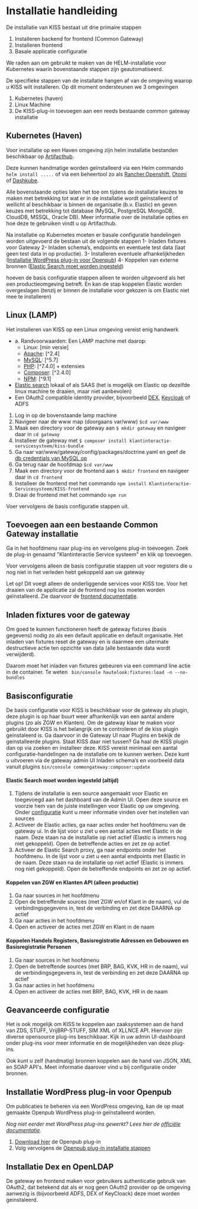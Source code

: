 # Installatie handleiding

De installatie van KISS bestaat uit drie primaire stappen

1. Installeren backend for frontend (Common Gateway)
2. Installeren frontend
3. Basale applicatie configuratie

We raden aan om gebruikt te maken van de HELM-installatie voor Kubernetes waarin bovenstaande stappen zijn geautomatiseerd.

De specifieke stappen van de installatie hangen af van de omgeving waarop u KISS wilt installeren. Op dit moment ondersteunen we 3 omgevingen

1. Kubernetes (haven)
2. Linux Machine
3. De KISS-plug-in toevoegen aan een reeds bestaande common gateway installatie

## Kubernetes (Haven)

Voor installatie op een Haven omgeving zijn helm installatie bestanden beschikbaar op [Artifacthub]().

Deze kunnen handmatige worden geïnstalleerd via een Helm commando `helm install .....` of via een beheertool zo als [Rancher](https://www.rancher.com/),[Openshift](https://www.redhat.com/en/technologies/cloud-computing/openshift), [Otomi](https://redkubes.com/category/otomi/) of [Dashkube](https://www.dashkube.com/).

Alle bovenstaande opties laten het toe om tijdens de installatie keuzes te maken met betrekking tot wat er in de installatie wordt geïnstalleerd of wellicht al beschikbaar is binnen de organisatie (b.v. Elastic) en geven keuzes met betrekking tot database (MySQL, PostgreSQL MongoDB, CloudDB, MSSQL, Oracle DB). Meer informatie over de installatie opties en hoe deze te gebruiken vindt u op Artifacthub.

Na installatie op Kubernetes moeten er basale configuratie handelingen worden uitgevoerd de bestaan uit de volgende stappen
1-	Inladen fixtures voor Gateway
2-	Inladen schema’s, endpoints en eventuele test data (laat geen test data in op productie).
3-	Installeren eventuele afhankelijkheden ([Installatie WordPress plug-in voor Openpub]())
4-	Koppelen van externe bronnen ([Elastic Search moet worden ingesteld]())

hoeven de basis configuratie stappen alleen te worden uitgevoerd als het een productieomgeving betreft. En kan de stap koppelen Elastic worden overgeslagen (tenzij er binnen de installatie voor gekozen is om Elastic niet mee te installeren)

## Linux (LAMP)

Het installeren van KISS op een Linux omgeving vereist enig handwerk

- a. Randvoorwaarden: Een LAMP machine met daarop:
  - Linux: [min versie]
  - [Apache](https://ubuntu.com/tutorials/install-and-configure-apache#1-overview): [^2.4]
  - [MySQL](https://www.digitalocean.com/community/tutorials/how-to-install-mysql-on-ubuntu-20-04): [^5.7]
  - [PHP](https://www.php.net/manual/en/install.unix.debian.php): [^7.4.0] + extensies
  - [Composer](https://getcomposer.org/download/): [^2.4.0]
  - [NPM](https://www.npmjs.com/package/npm): [^9.1]
- [Elastic search](https://www.elastic.co/) lokaal of als SAAS  (het is mogelijk om Elastic op dezelfde linux machine te draaien, maar niet aanbevolen)
- Een OAuth2 compatible identity provider, bijvoorbeeld [DEX](https://dexidp.io/), [Keycloak](https://www.keycloak.org/) of ADFS

1. Log in op de bovenstaande lamp machine
2. Navigeer naar de www map (doorgaans var/www) `$cd var/www`
3. Maak een directory voor de gateway aan `$ mkdir gateway` en navigeer daar in `cd gateway`
4. Installeer de gateway met `$ composer install klantinteractie-servicesysteem/kiss-bundle`
5. Ga naar var/www/gateway/config/packages/doctrine.yaml en geef de [db credentials van MySQL op](https://www.doctrine-project.org/projects/doctrine-dbal/en/latest/reference/configuration.html)
6. Ga terug naar de hoofdmap `$cd var/www`
7. Maak een directory voor de frontend aan `$ mkdir frontend` en navigeer daar in `cd frontend`
8. Installeer de frontend met het commando `npm install Klantinteractie-Servicesysteem/KISS-frontend`
8. Draai de frontend met het commando `npm run`

Voer vervolgens de basis configuratie stappen uit.

## Toevoegen aan een bestaande Common Gateway installatie

Ga in het hoofdmenu naar plug-ins en vervolgens plug-in toevoegen. Zoek de plug-in genaamd "Klantinteractie Service systeem" en klik op toevoegen.

Voor vervolgens alleen de basis configuratie stappen uit voor registers die u nog niet in het verleden hebt gekoppeld aan uw gateway

Let op! Dit voegt alleen de onderliggende services voor KISS toe. Voor het draaien van de applicatie zal de frontend nog los moeten worden geïnstalleerd. Zie daarvoor de [frontend documentatie](https://github.com/Klantinteractie-Servicesysteem/KISS-frontend#readme).

## Inladen fixtures voor de gateway
Om goed te kunnen functioneren heeft de gateway fixtures (basis gegevens) nodig zo als een default applicatie en default organisatie. Het inladen van fixtures reset de gateway en is daarmee een uitermate destructieve actie ten opzichte van data (alle bestaande data wordt verwijderd). 

Daarom moet het inladen van fixtures gebeuren via een command line actie in de container. Te weten ` bin/console hautelook:fixtures:load -n --no-bundles`
## Basisconfiguratie
De basis configuratie voor KISS is beschikbaar voor de gateway als plugin, deze plugin is op haar buurt weer afhankenlijk van een aantal andere plugins (zo als ZGW en Klanten). Om de gateway klaar te maken voor gebruikt door KISS is het belangrijk om te controleren of de kiss plugin geinstaleerd is. Ga daarvoor in de Gateway UI naar Plugins en bekijk de geinstalleerde plugins. Staat KISS daar niet tussen? Ga haal de KISS plugin dan op via zoeken en installeer deze.
KISS vereist minimaal een aantal configuratie-handelingen na de installatie om te kunnen werken. Deze kunt u uitvoeren via de gateway admin UI
Inladen schema’s en voorbeeld data vanuit plugins
`bin/console commongateway:composer:update`
#### Elastic Search moet worden ingesteld (altijd)
1. Tijdens de installatie is een source aangemaakt voor Elastic en toegevoegd aan het dashboard van de Admin UI. Open deze source en voorzie hem van de juiste instellingen voor Elastic op uw omgeving. Onder [configuratie](/docs/CONFIGURATIE.md) kunt u meer informatie vinden over het instellen van sources
2. Activeer de Elastic acties, ga naar acties onder het hoofdmenu van de gateway ui. In de lijst voor u ziet u een aantal acties met Elastic in de naam. Deze staan na de installatie op niet actief (Elastic is immers nog niet gekoppeld). Open de betreffende acties en zet ze op actief.
3. Activeer de Elastic Search proxy, ga naar endpoints onder het hoofdmenu. In de lijst voor u ziet u een aantal endpoints met Elastic in de naam. Deze staan na de installatie op niet actief (Elastic is immers nog niet gekoppeld). Open de betreffende endpoints en zet ze op actief.

#### Koppelen van ZGW en Klanten API (alleen productie)
1. Ga naar sources in het hoofdmenu
2. Open de betreffende sources (met ZGW en/of Klant in de naam), vul de verbindingsgegevens in, test de verbinding en zet deze DAARNA op actief
3. Ga naar acties in het hoofdmenu
4. Open en activeer de acties met ZGW en Klant in de naam

#### Koppelen Handels Registers, Basisregistratie Adressen en Gebouwen en Basisregistratie Personen
1. Ga naar sources in het hoofdmenu
2. Open de betreffende sources (met BRP, BAG, KVK, HR in de naam), vul de verbindingsgegevens in, test de verbinding en zet deze DAARNA op actief
3. Ga naar acties in het hoofdmenu
4. Open en activeer de acties met BRP, BAG, KVK, HR in de naam

## Geavanceerde configuratie

Het is ook mogelijk om KISS te koppelen aan zaaksystemen aan de hand van ZDS, STUFF, VrijBRP-STUFF, SIM XML of XLLNCE API. Hiervoor zijn diverse opensource plug-ins beschikbaar. Kijk in uw admin UI-dashboard onder plug-ins voor meer informatie en de mogelijkheden van deze plug-ins.

Ook kunt u zelf (handmatig) bronnen koppelen aan de hand van JSON, XML en SOAP API's. Meet informatie daarover vind u bij configuratie onder bronnen.

## Installatie WordPress plug-in voor Openpub

Om publicaties te beheren via een WordPress omgeving, kan de op maat gemaakte Openpub WordPress plug-in geïnstalleerd worden.

_Nog niet eerder met WordPress plug-ins gewerkt? Lees hier de [officiële documentatie](https://wordpress.org/support/article/managing-plugins/)._

1. [Download hier](https://github.com/Klantinteractie-Servicesysteem/Openpub/tree/master/plugins/OpenPub) de Openpub plug-in
2. Volg vervolgens de [Openpub plug-in installatie stappen](https://github.com/Klantinteractie-Servicesysteem/Openpub#readme)

##  Installatie Dex en OpenLDAP
De gateway en frontend maken voor gebruikers authenticatie gebruik van OAuth2, dat betekend dat als er nog geen OAuth2 provider op de omgeving aanwezig is (bijvoorbeeld ADFS, DEX of KeyCloack) deze moet worden geinstaleerd. 
